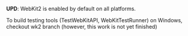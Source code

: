 **UPD**: WebKit2 is enabled by default on all platforms.

To build testing tools (TestWebKitAPI, WebKitTestRunner) on Windows, checkout wk2 branch (however, this work is not yet finished)